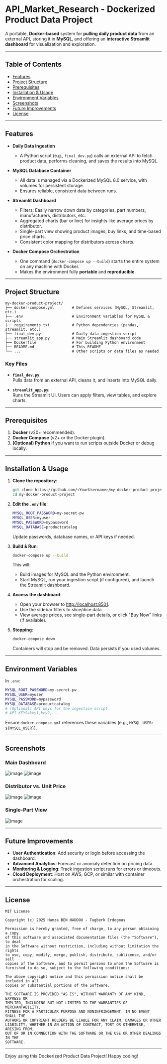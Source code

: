 # API_Market_Research - Dockerized Product Data Project

A portable, **Docker-based** system for **pulling daily product data** from an external API, storing it in **MySQL**, and offering an **interactive Streamlit dashboard** for visualization and exploration.

---

## Table of Contents

- [Features](#features)
- [Project Structure](#project-structure)
- [Prerequisites](#prerequisites)
- [Installation & Usage](#installation--usage)
- [Environment Variables](#environment-variables)
- [Screenshots](#screenshots-optional)
- [Future Improvements](#future-improvements)
- [License](#license)

---

## Features

- **Daily Data Ingestion**  
  - A Python script (e.g., `final_dev.py`) calls an external API to fetch product data, performs cleaning, and saves the results into MySQL.

- **MySQL Database Container**  
  - All data is managed via a Dockerized MySQL 8.0 service, with volumes for persistent storage.  
  - Ensures reliable, consistent data between runs.

- **Streamlit Dashboard**  
  - Filters: Easily narrow down data by categories, part numbers, manufacturers, distributors, etc.  
  - Aggregated charts (bar or line) for insights like average prices by distributor.  
  - Single-part view showing product images, buy links, and time-based price charts.  
  - Consistent color mapping for distributors across charts.

- **Docker Compose Orchestration**  
  - One command (`docker-compose up --build`) starts the entire system on any machine with Docker.  
  - Makes the environment fully **portable** and **reproducible**.

---

## Project Structure

```plaintext
my-docker-product-project/
├── docker-compose.yml        # Defines services (MySQL, Streamlit, etc.)
├── .env                      # Environment variables for MySQL & scripts
├── requirements.txt          # Python dependencies (pandas, streamlit, etc.)
├── final_dev.py              # Daily data ingestion script
├── streamlit_app.py          # Main Streamlit dashboard code
├── Dockerfile                # For building Python environment
├── README.md                 # This README
└── ...                       # Other scripts or data files as needed
```

### Key Files

- **`final_dev.py`**:  
  Pulls data from an external API, cleans it, and inserts into MySQL daily.

- **`streamlit_app.py`**:  
  Runs the Streamlit UI. Users can apply filters, view tables, and explore charts.

---

## Prerequisites

1. **Docker** (v20+ recommended).  
2. **Docker Compose** (v2+ or the Docker plugin).  
3. **(Optional) Python** if you want to run scripts outside Docker or debug locally.

---

## Installation & Usage

1. **Clone the repository**:
   ```bash
   git clone https://github.com/<YourUsername>/my-docker-product-project.git
   cd my-docker-product-project
   ```

2. **Edit the `.env` file**:
   ```bash
   MYSQL_ROOT_PASSWORD=my-secret-pw
   MYSQL_USER=myuser
   MYSQL_PASSWORD=mypassword
   MYSQL_DATABASE=productcatalog
   ```
   Update passwords, database names, or API keys if needed.

3. **Build & Run**:
   ```bash
   docker-compose up --build
   ```
   This will:
   - Build images for MySQL and the Python environment.
   - Start MySQL, run your ingestion script (if configured), and launch the Streamlit dashboard.

4. **Access the dashboard**:
   - Open your browser to [http://localhost:8501](http://localhost:8501).  
   - Use the sidebar filters to slice/dice data.  
   - View average prices, see single-part details, or click "Buy Now" links (if available).

5. **Stopping**:
   ```bash
   docker-compose down
   ```
   Containers will stop and be removed. Data persists if you used volumes.

---

## Environment Variables

In `.env`:

```bash
MYSQL_ROOT_PASSWORD=my-secret-pw
MYSQL_USER=myuser
MYSQL_PASSWORD=mypassword
MYSQL_DATABASE=productcatalog
# (Optional) API keys for the ingestion script
# API_KEYS=key1,key2,...
```

Ensure `docker-compose.yml` references these variables (e.g., `MYSQL_USER: ${MYSQL_USER}`).

---

## Screenshots

### Main Dashboard
![image](https://github.com/user-attachments/assets/4fb9cbaa-c5a1-40c7-95bf-cff6821afb70)
![image](https://github.com/user-attachments/assets/78d0e804-09fc-4acb-9b8c-c7855a07b0da)

### Distributor vs. Unit Price
![image](https://github.com/user-attachments/assets/068966b4-b50a-42fa-8be6-1681b2b4235a)
![image](https://github.com/user-attachments/assets/2135b2b8-f942-4f0e-a531-2d0da667cbc3)

### Single-Part View
![image](https://github.com/user-attachments/assets/a9ad03d5-ebbb-4d6a-b33a-bc8c5035bb0f)

---

## Future Improvements

- **User Authentication**: Add security or login before accessing the dashboard.
- **Advanced Analytics**: Forecast or anomaly detection on pricing data.
- **Monitoring & Logging**: Track ingestion script runs for errors or timeouts.
- **Cloud Deployment**: Host on AWS, GCP, or similar with container orchestration for scaling.

---

## License

```plaintext
MIT License

Copyright (c) 2025 Hamza BEN HADDOU - Tugberk Erdogmus

Permission is hereby granted, free of charge, to any person obtaining a copy
of this software and associated documentation files (the "Software"), to deal
in the Software without restriction, including without limitation the rights
to use, copy, modify, merge, publish, distribute, sublicense, and/or sell
copies of the Software, and to permit persons to whom the Software is
furnished to do so, subject to the following conditions:

The above copyright notice and this permission notice shall be included in all
copies or substantial portions of the Software.

THE SOFTWARE IS PROVIDED "AS IS", WITHOUT WARRANTY OF ANY KIND, EXPRESS OR
IMPLIED, INCLUDING BUT NOT LIMITED TO THE WARRANTIES OF MERCHANTABILITY,
FITNESS FOR A PARTICULAR PURPOSE AND NONINFRINGEMENT. IN NO EVENT SHALL THE
AUTHORS OR COPYRIGHT HOLDERS BE LIABLE FOR ANY CLAIM, DAMAGES OR OTHER
LIABILITY, WHETHER IN AN ACTION OF CONTRACT, TORT OR OTHERWISE, ARISING FROM,
OUT OF OR IN CONNECTION WITH THE SOFTWARE OR THE USE OR OTHER DEALINGS IN THE
SOFTWARE.
```

---

Enjoy using this Dockerized Product Data Project! Happy coding!

